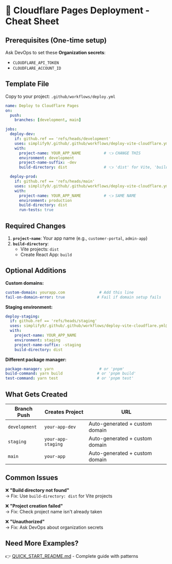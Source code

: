 # 🚀 Cloudflare Pages Deployment - Cheat Sheet

## **Prerequisites (One-time setup)**
Ask DevOps to set these **Organization secrets**:
- `CLOUDFLARE_API_TOKEN`
- `CLOUDFLARE_ACCOUNT_ID`

## **Template File**
Copy to your project: `.github/workflows/deploy.yml`

```yaml
name: Deploy to Cloudflare Pages
on:
  push:
    branches: [development, main]

jobs:
  deploy-dev:
    if: github.ref == 'refs/heads/development'
    uses: simplify9/.github/.github/workflows/deploy-vite-cloudflare.yml@main
    with:
      project-name: YOUR_APP_NAME          # 👈 CHANGE THIS
      environment: development
      project-name-suffix: -dev
      build-directory: dist                # 👈 'dist' for Vite, 'build' for CRA

  deploy-prod:
    if: github.ref == 'refs/heads/main'
    uses: simplify9/.github/.github/workflows/deploy-vite-cloudflare.yml@main
    with:
      project-name: YOUR_APP_NAME          # 👈 SAME NAME
      environment: production
      build-directory: dist
      run-tests: true
```

## **Required Changes**
1. **`project-name`**: Your app name (e.g., `customer-portal`, `admin-app`)
2. **`build-directory`**: 
   - Vite projects: `dist`
   - Create React App: `build`

## **Optional Additions**

**Custom domains:**
```yaml
custom-domain: yourapp.com               # Add this line
fail-on-domain-error: true              # Fail if domain setup fails
```

**Staging environment:**
```yaml
deploy-staging:
  if: github.ref == 'refs/heads/staging'
  uses: simplify9/.github/.github/workflows/deploy-vite-cloudflare.yml@main
  with:
    project-name: YOUR_APP_NAME
    environment: staging
    project-name-suffix: -staging
    build-directory: dist
```

**Different package manager:**
```yaml
package-manager: yarn                    # or 'pnpm'
build-command: yarn build               # or 'pnpm build'
test-command: yarn test                 # or 'pnpm test'
```

## **What Gets Created**

| Branch Push | Creates Project | URL |
|-------------|----------------|-----|
| `development` | `your-app-dev` | Auto-generated + custom domain |
| `staging` | `your-app-staging` | Auto-generated + custom domain |
| `main` | `your-app` | Auto-generated + custom domain |

## **Common Issues**

❌ **"Build directory not found"**  
→ Fix: Use `build-directory: dist` for Vite projects

❌ **"Project creation failed"**  
→ Fix: Check project name isn't already taken

❌ **"Unauthorized"**  
→ Fix: Ask DevOps about organization secrets

## **Need More Examples?**
👉 [QUICK_START_README.md](./QUICK_START_README.md) - Complete guide with patterns